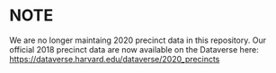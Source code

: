 # NOTE
We are no longer maintaing 2020 precinct data in this repository. Our official 2018 precinct data are now available on the Dataverse here: https://dataverse.harvard.edu/dataverse/2020_precincts
